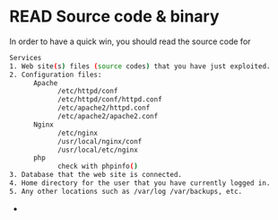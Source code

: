# READ Source code & binary

In order to have a quick win, you should read the source code for

```bash
Services 
1. Web site(s) files (source codes) that you have just exploited. 
2. Configuration files: 
      Apache
            /etc/httpd/conf 
            /etc/httpd/conf/httpd.conf 
            /etc/apache2/httpd.conf
            /etc/apache2/apache2.conf
      Nginx
            /etc/nginx
            /usr/local/nginx/conf
            /usr/local/etc/nginx
      php
            check with phpinfo() 
3. Database that the web site is connected. 
4. Home directory for the user that you have currently logged in. 
5. Any other locations such as /var/log /var/backups, etc. 
```

*
